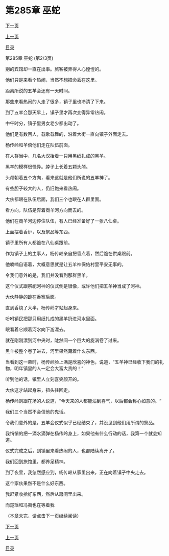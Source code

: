 <h1>第285章   巫蛇</h1>
            <div><p><a href="./854_%E7%AC%AC285%E7%AB%A0_%E5%B7%AB%E8%9B%87.md">下一页</a></p><p><a href="./852_%E7%AC%AC285%E7%AB%A0_%E5%B7%AB%E8%9B%87.md">上一页</a></p><p><a href="../">目录</a></p></div>
            <div><p>第285章   巫蛇 (第2/3页)</p><p>别的宾馆却一直在出事。旅客被弄得人心惶惶的。</p><p>他们只是来看个热闹，当然不想把命丢在这里。</p><p>距离所说的五羊会还有一天时间。</p><p>那些来看热闹的人走了很多，镇子里也冷清了下来。</p><p>到了五羊会那天早上，镇子里才再次变得异常热闹。</p><p>中午时分，镇子里男女老少都出动了。</p><p>他们足有数百人，载歌载舞的，沿着大街一直向镇子外面走去。</p><p>杨传岭和羊倌他们走在队伍前面。</p><p>在人群当中，几名大汉抬着一只用黑纸扎成的黑羊。</p><p>黑羊的模样很怪异。脖子上长着五颗头颅。</p><p>头颅朝着五个方向，看来这就是他们所说的五羊神了。</p><p>有些胆子较大的人，仍旧跑来看热闹。</p><p>大伙都跟在队伍后面，我们三个也跟在人群里面。</p><p>看方向，队伍是奔着商羊河方向而去的。</p><p>他们在商羊河边停住队伍，有人已经准备好了一张八仙桌。</p><p>上面摆着香炉，以及祭品等东西。</p><p>镇子里所有人都跪在八仙桌跟前。</p><p>作为镇子上的主事人，杨传岭亲自把香点着，然后跪在供桌跟前。</p><p>他喃喃自语着，大概意思就是让五羊神保佑村里平安无事的。</p><p>令我们意外的是，我们并没看到那群黑羊。</p><p>这个仪式跟祭祀河神的仪式倒是很像，或许他们把五羊神当成了河神。</p><p>大伙静静的跪在香案后面。</p><p>直到香烧了大半，杨传岭才站起身来。</p><p>吩咐镇民把那只用纸扎成的黑羊扔进河水里面。</p><p>眼看着它顺着河水向下游漂去。</p><p>就在刚刚漂到河中央时，陡然间一个巨大的旋涡卷了过来。</p><p>黑羊被整个卷了进去，河里果然藏着什么东西。</p><p>当看到这一幕时，杨传岭脸上满是欣喜的神色，说道，“五羊神已经收下我们的礼物，明年镇里的人一定会大富大贵的！“</p><p>听到他的话，镇里人立刻喜笑颜开的。</p><p>大伙这才站起身来，扭头往回走。</p><p>杨传岭则跟在场的人说道，“今天来的人都能沾到喜气，以后都会称心如意的。“</p><p>我们三个当然不会信他的鬼话。</p><p>令我们意外的是，五羊会仪式似乎已经结束了，并没见到他们用所谓的祭品。</p><p>我悄悄的把一滴水滴弹在杨传岭身上，如果他有什么行动的话，我第一个就会知道。</p><p>仪式完成之后，到镇里来看热闹的人，也都陆续离开了。</p><p>我们回到旅馆里，都养足精神。</p><p>到了夜里，我忽然感应到，杨传岭从家里出来，正在向着镇子中央走去。</p><p>这个家伙果然不是什么好东西。</p><p>我赶紧收拾好东西，然后从房间里出来。</p><p>而楚瑶和冯夷也在等着我</p><p>（本章未完，请点击下一页继续阅读）</p></div>
            <div><p><a href="./854_%E7%AC%AC285%E7%AB%A0_%E5%B7%AB%E8%9B%87.md">下一页</a></p><p><a href="./852_%E7%AC%AC285%E7%AB%A0_%E5%B7%AB%E8%9B%87.md">上一页</a></p><p><a href="../">目录</a></p></div>